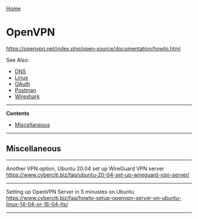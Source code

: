 [Home](Readme.md)
# OpenVPN

https://openvpn.net/index.php/open-source/documentation/howto.html

See Also:

  - [DNS](DNS.md)
  - [Linux](Linux.md)
  - [OAuth](OAuth.md)
  - [Postman](Postman.md)
  - [Wireshark](Wireshark.md)

---

**Contents**

- [Miscellaneous](OpenVPN.md#miscellaneous)

---

## Miscellaneous

---

Another VPN option, Ubuntu 20.04 set up WireGuard VPN server
https://www.cyberciti.biz/faq/ubuntu-20-04-set-up-wireguard-vpn-server/

---

Setting up OpenVPN Server in 5 minustes on Ubuntu
https://www.cyberciti.biz/faq/howto-setup-openvpn-server-on-ubuntu-linux-14-04-or-16-04-lts/

---
